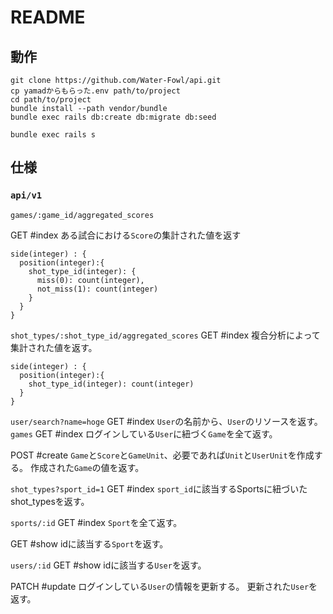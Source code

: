# README

## 動作

```
git clone https://github.com/Water-Fowl/api.git
cp yamadからもらった.env path/to/project
cd path/to/project
bundle install --path vendor/bundle
bundle exec rails db:create db:migrate db:seed
```

```
bundle exec rails s
```

## 仕様

### `api/v1`

`games/:game_id/aggregated_scores`

GET #index
ある試合における`Score`の集計された値を返す
```
side(integer) : {
  position(integer):{
    shot_type_id(integer): {
      miss(0): count(integer),
      not_miss(1): count(integer)
    }
  }
}
```

`shot_types/:shot_type_id/aggregated_scores`
GET #index
複合分析によって集計された値を返す。
```
side(integer) : {
  position(integer):{
    shot_type_id(integer): count(integer)
  }
}
```
`user/search?name=hoge`
GET #index
`User`の名前から、`User`のリソースを返す。
`games`
GET #index
ログインしている`User`に紐づく`Game`を全て返す。

POST #create
`Game`と`Score`と`GameUnit`、必要であれば`Unit`と`UserUnit`を作成する。
作成された`Game`の値を返す。

`shot_types?sport_id=1`
GET #index
`sport_id`に該当するSportsに紐づいたshot_typesを返す。

`sports/:id`
GET #index
`Sport`を全て返す。

GET #show
idに該当する`Sport`を返す。

`users/:id`
GET #show
idに該当する`User`を返す。

PATCH #update
ログインしている`User`の情報を更新する。
更新された`User`を返す。
